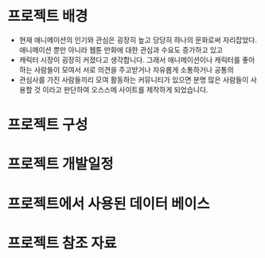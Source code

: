# 프로젝트 배경
* 현재 애니메이션의 인기와 관심은 굉장히 높고 당당히 하나의 문화로써 자리잡았다. 애니메이션 뿐만 아니라 웹툰 만화에 대한 관심과 수요도 증가하고 있고
* 캐릭터 시장이 굉장히 커졌다고 생각합니다. 그래서 애니메이션이나 캐릭터를 좋아하는 사람들이 모여서 서로 의견을 주고받거나 자유롭게 소통하거나 공통의
*  관심사를 가진 사람들끼리 모여 활동하는 커뮤니티가 있으면 분명 많은 사람들이 사용할 것 이라고 판단하여 오스스메 사이트를 제작하게 되었습니다.
# 프로젝트 구성

# 프로젝트 개발일정

# 프로젝트에서 사용된 데이터 베이스

# 프로젝트 참조 자료
